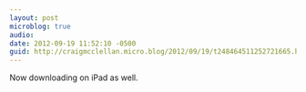 ```yaml
---
layout: post
microblog: true
audio: 
date: 2012-09-19 11:52:10 -0500
guid: http://craigmcclellan.micro.blog/2012/09/19/t248464511252721665.html
---
```

Now downloading on iPad as well.
